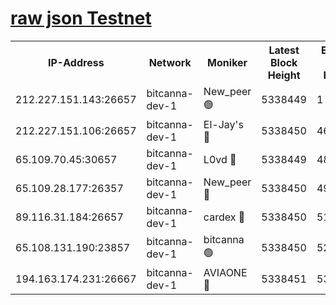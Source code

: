 [raw json Testnet](https://rpc-check.bcat.stavr.tech/bcat/rpc-bcat-result.json)
=


<table><tr><th>IP-Address</th><th>Network</th><th>Moniker</th><th>Latest Block Height</th><th>Earliest Block Height</th><th>Catching Up</th><th>Voting Power</th><th>Scan Time</th></tr><tr><td>212.227.151.143:26657</td><td>bitcanna-dev-1</td><td>New_peer 🟢</td><td>5338449</td><td>1</td><td>False</td><td>0</td><td>2023-12-03T14:17:02.244935743UTC</td></tr><tr><td>212.227.151.106:26657</td><td>bitcanna-dev-1</td><td>El-Jay's 🔴</td><td>5338450</td><td>4670391</td><td>False</td><td>2240570</td><td>2023-12-03T14:17:09.057905628UTC</td></tr><tr><td>65.109.70.45:30657</td><td>bitcanna-dev-1</td><td>L0vd 🔴</td><td>5338449</td><td>4828155</td><td>False</td><td>7920</td><td>2023-12-03T14:17:02.574949314UTC</td></tr><tr><td>65.109.28.177:26357</td><td>bitcanna-dev-1</td><td>New_peer 🔴</td><td>5338450</td><td>4952911</td><td>False</td><td>2237067</td><td>2023-12-03T14:17:09.697715133UTC</td></tr><tr><td>89.116.31.184:26657</td><td>bitcanna-dev-1</td><td>cardex 🔴</td><td>5338450</td><td>5185001</td><td>False</td><td>1</td><td>2023-12-03T14:17:09.374456834UTC</td></tr><tr><td>65.108.131.190:23857</td><td>bitcanna-dev-1</td><td>bitcanna 🟢</td><td>5338450</td><td>5238450</td><td>False</td><td>0</td><td>2023-12-03T14:17:10.024997685UTC</td></tr><tr><td>194.163.174.231:26667</td><td>bitcanna-dev-1</td><td>AVIAONE 🔴</td><td>5338451</td><td>5328941</td><td>False</td><td>1949865</td><td>2023-12-03T14:17:16.587028301UTC</td></tr></table>
